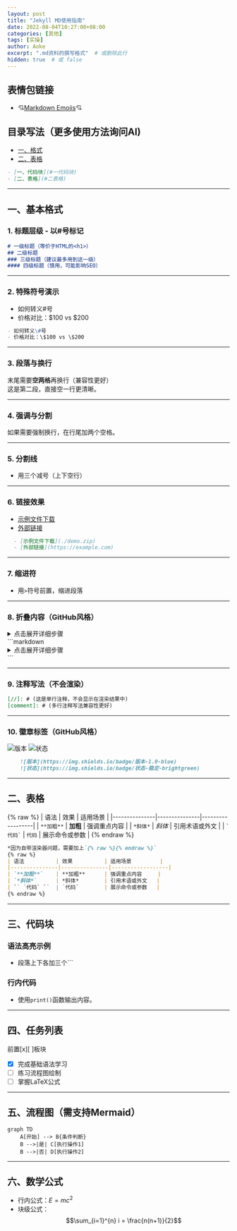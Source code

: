 ```yaml
---
layout: post
title: "Jekyll MD使用指南"
date: 2022-08-04T10:27:00+08:00
categories: [其他]
tags: [实操]
author: Aoke
excerpt: ".md资料的撰写格式"  # 或删除此行
hidden: true  # 或 false
---
```


## 表情包链接
- 💘[Markdown Emojis](https://github.com/ikatyang/emoji-cheat-sheet)💘

## 目录写法（更多使用方法询问AI)
- [一、格式](#基本格式)
- [二、表格](#二表格)

```markdown
- [一、代码块](#一代码块)
- [二、表格](#二表格)
```
---
## 一、基本格式
### 1. 标题层级 - 以#号标记
```markdown
# 一级标题（等价于HTML的<h1>）
## 二级标题
### 三级标题（建议最多用到这一级）
#### 四级标题（慎用，可能影响SEO）
```

---

### 2. 特殊符号演示
- 如何转义\#号
- 价格对比：\$100 vs \$200
  
```markdown
- 如何转义\#号
- 价格对比：\$100 vs \$200
```

---

### 3. 段落与换行
末尾需要**空两格**再换行（兼容性更好）  
这是第二段，直接空一行更清晰。

---

### 4. 强调与分割
如果需要强制换行，在行尾加两个空格。

---

### 5. 分割线
- 用三个减号（上下空行）

---

### 6. 链接效果
- [示例文件下载](./demo.zip)  
- [外部链接](https://example.com)

```markdown
  - [示例文件下载](./demo.zip)  
  - [外部链接](https://example.com)
```

---

### 7. 缩进符
- 用`>`符号前置，缩进段落

---

### 8. 折叠内容（GitHub风格）
<details>
<summary>点击展开详细步骤</summary>
1. 隐藏内容1  
2. 隐藏内容2
</details>
```markdown
<details>
<summary>点击展开详细步骤</summary>
1. 第一步  
2. 第二步
</details>
```

---

### 9. 注释写法（不会渲染）
```markdown
[//]: # (这是单行注释，不会显示在渲染结果中)
[comment]: # (多行注释写法兼容性更好)
```

---

### 10. 徽章标签（GitHub风格）
![版本](https://img.shields.io/badge/版本-1.0-blue)  ![状态](https://img.shields.io/badge/状态-稳定-brightgreen)

```markdown
    ![版本](https://img.shields.io/badge/版本-1.0-blue)
    ![状态](https://img.shields.io/badge/状态-稳定-brightgreen)
```

---

## 二、表格
{% raw %}
| 语法          | 效果          | 适用场景         |
|---------------|---------------|------------------|
| `**加粗**`    | ​**加粗**      | 强调重点内容     |
| `*斜体*`      | *斜体*        | 引用术语或外文   |
| `` `代码` ``  | `代码`        | 展示命令或参数   |
{% endraw %}
```markdown
*因为自带渲染器问题，需要加上`{% raw %}{% endraw %}`
{% raw %}
| 语法          | 效果          | 适用场景         |
|---------------|---------------|------------------|
| `**加粗**`    | ​**加粗**      | 强调重点内容     |
| `*斜体*`      | *斜体*        | 引用术语或外文   |
| `` `代码` ``  | `代码`        | 展示命令或参数   |
{% endraw %}
```

---

## 三、代码块
### 语法高亮示例
- 段落上下各加三个```

### 行内代码
- 使用`print()`函数输出内容。

---

## 四、任务列表
前置[x][ ]板块
- [x] 完成基础语法学习
- [ ] 练习流程图绘制
- [ ] 掌握LaTeX公式

---

## 五、流程图（需支持Mermaid）
```mermaid
graph TD
    A[开始] --> B{条件判断}
    B -->|是| C[执行操作1]
    B -->|否| D[执行操作2]
```

---

## 六、数学公式
- 行内公式：$E=mc^2$
- 块级公式：
$$\sum_{i=1}^{n} i = \frac{n(n+1)}{2}$$

